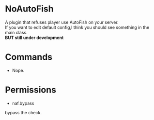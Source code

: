 # NoAutoFish
A plugin that refuses player use AutoFish on your server.  
If you want to edit default config,I think you should see something in the main class.  
**BUT still under development**

# Commands
- Nope.

# Permissions
- naf.bypass   

bypass the check.